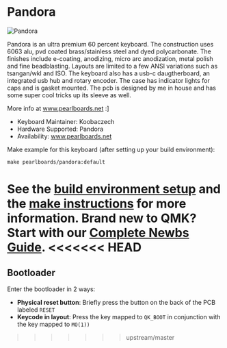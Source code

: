 # Pandora

![Pandora](https://i.imgur.com/fQRmwfOh.jpg)

Pandora is an ultra premium 60 percent keyboard. The construction uses 6063 alu, pvd coated brass/stainless steel and dyed polycarbonate. The finishes include e-coating, anodizing, micro arc anodization, metal polish and fine beadblasting. Layouts are limited to a few ANSI variations such as tsangan/wkl and ISO. The keyboard also has a usb-c daugtherboard, an integrated usb hub and rotary encoder. The case has indicator lights for caps and is gasket mounted. The pcb is designed by me in house and has some super cool tricks up its sleeve as well.

More info at www.pearlboards.net :]

* Keyboard Maintainer: Koobaczech
* Hardware Supported: Pandora
* Availability: www.pearlboards.net

Make example for this keyboard (after setting up your build environment):

    make pearlboards/pandora:default

See the [build environment setup](https://docs.qmk.fm/#/getting_started_build_tools) and the [make instructions](https://docs.qmk.fm/#/getting_started_make_guide) for more information. Brand new to QMK? Start with our [Complete Newbs Guide](https://docs.qmk.fm/#/newbs).
<<<<<<< HEAD
=======

## Bootloader

Enter the bootloader in 2 ways:

* **Physical reset button**: Briefly press the button on the back of the PCB labeled `RESET`
* **Keycode in layout**: Press the key mapped to `QK_BOOT` in conjunction with the key mapped to `MO(1))` 
>>>>>>> upstream/master
